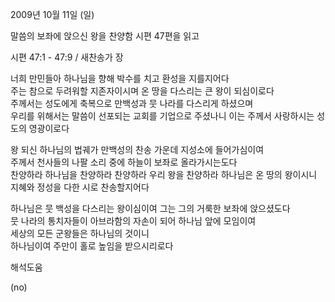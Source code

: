 2009년 10월 11일 (일)

말씀의 보좌에 앉으신  왕을 찬양함   시편 47편을 읽고



시편 47:1 - 47:9 / 새찬송가  장


너희 만민들아 하나님을 향해 박수를 치고 환성을 지를지어다  
주는 참으로 두려워할 지존자이시며 온 땅을 다스리는 큰 왕이 되심이로다  
주께서는 성도에게 축복으로 만백성과 뭇 나라를 다스리게 하셨으며  
우리를 위해서는 말씀이 선포되는 교회를 기업으로 주셨나니 
이는 주께서 사랑하시는 성도의 영광이로다  

왕 되신 하나님의 법궤가 만백성의 찬송 가운데 지성소에 들어가심이여  
주께서 천사들의 나팔 소리 중에 하늘이 보좌로 올라가시는도다  
찬양하라 하나님을 찬양하라 
찬양하라 우리 왕을 찬양하라 
하나님은 온 땅의 왕이시니
지혜와 정성을 다한 시로 찬송할지어다

하나님은 뭇 백성을 다스리는 왕이심이여
그는 그의 거룩한 보좌에 앉으셨도다  
뭇 나라의 통치자들이 아브라함의 자손이 되어 하나님 앞에 모임이여  
세상의 모든 군왕들은 하나님의 것이니  
하나님이여 주만이 홀로 높임을 받으시리로다

해석도움





(no)